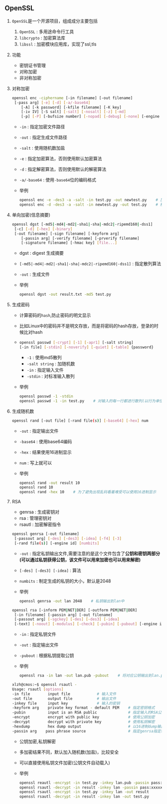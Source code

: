 ## OpenSSL

1. ``OpenSSL``是一个开源项目，组成成分主要包括

   1. ``OpenSSL`` : 多用途命令行工具
   2. ``libcrypto`` : 加密算法库
   3. ``libssl`` : 加密模块应用库，实现了ssl,tls

2. 功能

   * 密钥证书管理
   * 对称加密
   * 非对称加密

3. 对称加密

   ```bash
   openssl enc -ciphername [-in filename] [-out filename] 
   	[-pass arg] [-e] [-d] [-a/-base64]
       [-A] [-k password] [-kfile filename] [-K key] 
       [-iv IV] [-S salt] [-salt] [-nosalt] [-z] [-md]
       [-p] [-P] [-bufsize number] [-nopad] [-debug] [-none] [-engine id]
   ```

   * ``-in`` : 指定加密文件路径

   * ``-out`` : 指定生成文件路径

   * ``-salt`` : 使用随机数加盐

   * ``-e`` : 指定加密算法，否则使用默认加密算法

   * ``-d`` : 指定解密算法，否则使用默认的解密算法

   * ``-a/-base64`` : 使用``-base64``位的编码格式

   * 举例

     ```bash
     openssl enc -e -des3 -a -salt -in test.py -out newtest.py    # 加密
     openssl enc -d -des3 -a -salt -in newtest.py -out test.py    # 解密
     ```

4. 单向加密(信息摘要)

   ```bash
   openssl dgst [-md5|-md4|-md2|-sha1|-sha|-mdc2|-ripemd160|-dss1]
   	[-c] [-d] [-hex] [-binary]
   	[-out filename] [-sign filename] [-keyform arg]
       [-passin arg] [-verify filename] [-prverify filename] 
       [-signature filename] [-hmac key] [file...]
   ```

   * dgst : digest 生成摘要

   * ``[-md5|-md4|-md2|-sha1|-sha|-mdc2|-ripemd160|-dss1]`` : 指定散列算法

   * ``-out`` : 生成文件

   * 举例

     ```bash
     openssl dgst -out result.txt -md5 test.py
     ```

5. 生成密码

   * 计算密码的``hash``,防止密码的明文显示

   * 比如Linux中的密码并不是明文存放，而是将密码的hash存放，登录的时候比对hash

   * ```bash
     openssl passwd [-crypt] [-1] [-apr1] [-salt string] 
     [-in file] [-stdin] [-noverify] [-quiet] [-table] {password}
     ```

     * ``-1`` : 使用md5散列
     * ``-salt string`` : 加随机数
     * ``-in`` : 指定输入文件
     * ``-stdin`` : 对标准输入散列

   * 举例

     ```bash
     openssl passwd -1 -stdin
     openssl passwd -1 -in test.py    # 对输入的每一行都进行散列(以行为单位散列)
     ```

6. 生成随机数

   ```bash
   openssl rand [-out file] [-rand file(s)] [-base64] [-hex] num
   ```

   * `-out` : 指定输出文件

   * `-base64` : 使用base64编码

   * `-hex` : 结果使用16进制显示

   * `num` : 写上就可以

   * 举例

     ```bash
     openssl rand -out result 10
     openssl rand 10
     openssl rand -hex 10    # 为了避免出现乱码看着难受可以使用16进制显示
     ```

7. RSA

   * genrsa : 生成密钥对
   * rsa : 管理密钥对
   * rsautl : 加密解密指令

   ```bash
   openssl genrsa [-out filename] 
   	[-passout arg] [-des] [-des3] [-idea] [-f4] [-3] 
   	[-rand file(s)] [-engine id] [numbits]
   ```

   * `-out` : 指定私钥输出文件,需要注意的是这个文件包含了**公钥和密钥两部分(可以通过私钥获得公钥，该文件可以用来加密也可以用来解密)**

   * `[-des] [-des3] [-idea]` : 算法

   * `numbits` : 制定生成的私钥的大小，默认是2048

   * 举例

     ```bash
     openssl genrsa -out lan 2048    # 私钥输出到lan中
     ```

   ```bash
   openssl rsa [-inform PEM|NET|DER] [-outform PEM|NET|DER] 
   	[-in filename] [-passin arg] [-out filename] 
   	[-passout arg] [-sgckey] [-des] [-des3] [-idea] 
   	[-text] [-noout] [-modulus] [-check] [-pubin] [-pubout] [-engine id]
   ```

   * `-in` : 指定私钥文件

   * `-out` : 指定输出文件

   * `-pubout` : 根据私钥提取公钥

   * 举例

     ```bash
     openssl rsa -in lan -out lan.pub -pubout    # 将对应公钥输出到lan.pub文件中
     ```

   ```bash
   xlzh@cmos:~$ openssl rsautl - 
   Usage: rsautl [options]                  
   -in file        input file            # 输入文件
   -out file       output file           # 输出文件
   -inkey file     input key             # 输入的密钥
   -keyform arg    private key format - default PEM    # 指定密钥格式
   -pubin          input is an RSA public              # 指定输入的RSA公钥
   -encrypt        encrypt with public key             # 使用公钥加密
   -decrypt        decrypt with private key            # 使用私钥解密
   -hexdump        hex dump output                     # 以16进制dump输出
   -passin arg    pass phrase source                   # 指定genrsa指定输入的密码
   ```

   * 公钥加密,私钥解密

   * 多加密结果不同，默认加入随机数(加盐)，比较安全

   * 可以直接使用私钥文件加密(公钥文件自动载入)

   * 举例

     ```bash
     openssl reautl -encrypt -in test.py -inkey lan.pub -passin pass:xxxxx -out result    # 加密
     openssl rsautl -decrypt -in result -inkey lan -passin pass:xxxxx -out test.py     # 解密
     openssl rsautl -encrypt -in test.py -inkey lan -out result
     openssl rsautl -decrypt -in result -inkey lan -out test.py
     ```

     ​

   ​